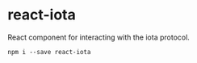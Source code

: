 
# react-iota

React component for interacting with the iota protocol.


```npm i --save react-iota```

